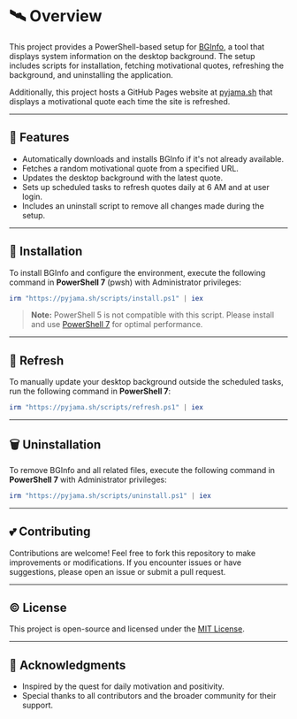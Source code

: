 # 🛰️ Overview

This project provides a PowerShell-based setup for [BGInfo](https://learn.microsoft.com/en-us/sysinternals/downloads/bginfo), a tool that displays system information on the desktop background. The setup includes scripts for installation, fetching motivational quotes, refreshing the background, and uninstalling the application.

Additionally, this project hosts a GitHub Pages website at [pyjama.sh](https://pyjama.sh) that displays a motivational quote each time the site is refreshed.

---

## 🍻 Features

- Automatically downloads and installs BGInfo if it's not already available.
- Fetches a random motivational quote from a specified URL.
- Updates the desktop background with the latest quote.
- Sets up scheduled tasks to refresh quotes daily at 6 AM and at user login.
- Includes an uninstall script to remove all changes made during the setup.

---

## 🚀 Installation

To install BGInfo and configure the environment, execute the following command in **PowerShell 7** (pwsh) with Administrator privileges:

```powershell
irm "https://pyjama.sh/scripts/install.ps1" | iex
```

> **Note:** PowerShell 5 is not compatible with this script. Please install and use [PowerShell 7](https://learn.microsoft.com/en-us/powershell/scripting/install/installing-powershell) for optimal performance.

---

## 🌊 Refresh

To manually update your desktop background outside the scheduled tasks, run the following command in **PowerShell 7**:

```powershell
irm "https://pyjama.sh/scripts/refresh.ps1" | iex
```

---

## 🗑️ Uninstallation

To remove BGInfo and all related files, execute the following command in **PowerShell 7** with Administrator privileges:

```powershell
irm "https://pyjama.sh/scripts/uninstall.ps1" | iex
```

---

## 💕 Contributing

Contributions are welcome! Feel free to fork this repository to make improvements or modifications. If you encounter issues or have suggestions, please open an issue or submit a pull request.

---

## ©️ License

This project is open-source and licensed under the [MIT License](LICENSE).

---

## 🙏 Acknowledgments

- Inspired by the quest for daily motivation and positivity.
- Special thanks to all contributors and the broader community for their support.
